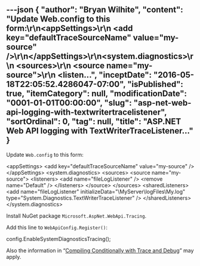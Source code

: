 ---json
{
  "author": "Bryan Wilhite",
  "content": "Update Web.config to this form:\r\n&lt;appSettings&gt;\r\n    &lt;add key=\"defaultTraceSourceName\" value=\"my-source\" /&gt;\r\n&lt;/appSettings&gt;\r\n&lt;system.diagnostics&gt;\r\n    &lt;sources&gt;\r\n        &lt;source name=\"my-source\"&gt;\r\n            &lt;listen...",
  "inceptDate": "2016-05-18T22:05:52.4286047-07:00",
  "isPublished": true,
  "itemCategory": null,
  "modificationDate": "0001-01-01T00:00:00",
  "slug": "asp-net-web-api-logging-with-textwritertracelistener",
  "sortOrdinal": 0,
  "tag": null,
  "title": "ASP.NET Web API logging with TextWriterTraceListener…"
}
---

Update `Web.config` to this form:


&lt;appSettings&gt;
    &lt;add key="defaultTraceSourceName" value="my-source" /&gt;
&lt;/appSettings&gt;
&lt;system.diagnostics&gt;
    &lt;sources&gt;
        &lt;source name="my-source"&gt;
            &lt;listeners&gt;
                &lt;add name="fileLogListener" /&gt;
                &lt;remove name="Default" /&gt;
            &lt;/listeners&gt;
        &lt;/source&gt;
    &lt;/sources&gt;
    &lt;sharedListeners&gt;
        &lt;add name="fileLogListener"
            initializeData="\\MyServer\logFiles\My.log"
            type="System.Diagnostics.TextWriterTraceListener"
            /&gt;
    &lt;/sharedListeners&gt;
&lt;/system.diagnostics&gt;
    

Install NuGet package `Microsoft.AspNet.WebApi.Tracing`.

Add this line to `WebApiConfig.Register()`:


config.EnableSystemDiagnosticsTracing();
    

Also the information in “[Compiling Conditionally with Trace and Debug](https://msdn.microsoft.com/en-us/library/aa983575(v=vs.71).aspx)” may apply.
